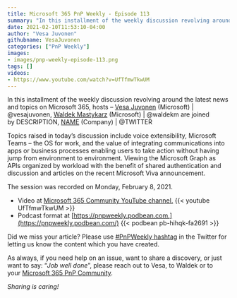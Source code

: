 ```yaml
---
title: Microsoft 365 PnP Weekly - Episode 113
summary: "In this installment of the weekly discussion revolving around the latest news and topics on Microsoft 365, hosts – Vesa Juvonen (Microsoft), Waldek Mastykarz (Microsoft), are joined by UK based MVP and Developer focused on Teams, Bots and Voice – Tom Morgan (Modality Systems)"
date: 2021-02-10T11:53:10-04:00
author: "Vesa Juvonen"
githubname: VesaJuvonen
categories: ["PnP Weekly"]
images:
- images/pnp-weekly-episode-113.png
tags: []
videos:
- https://www.youtube.com/watch?v=UfTfmwTkwUM
---
```


In this installment of the weekly discussion revolving around the latest news and topics on Microsoft 365, hosts – [Vesa Juvonen](http://twitter.com/vesajuvonen) (Microsoft) | @vesajuvonen, [Waldek Mastykarz](http://twitter.com/waldekm) (Microsoft) | @waldekm are joined by DESCRIPTION, [NAME](http://twitter.com/TWITTER) (Company) | @TWITTER

Topics raised in today’s discussion include voice extensibility, Microsoft Teams – the OS for work, and the value of integrating communications into apps or business processes enabling users to take action without having jump from environment to environment.   Viewing the Microsoft Graph as APIs organized by workload with the benefit of shared authentication and discussion and articles on the recent Microsoft Viva announcement. 

The session was recorded on Monday, February 8, 2021. 

*   Video at [Microsoft 365 Community YouTube channel.](https://aka.ms/m365pnp-videos)
    {{< youtube UfTfmwTkwUM >}}
*   Podcast format at [https://pnpweekly.podbean.com.](https://pnpweekly.podbean.com/) 
    {{< podbean pb-hihqk-fa2691 >}}

Did we miss your article? Please use [#PnPWeekly hashtag](https://twitter.com/search?q=%23pnpweekly) in the Twitter for letting us know the content which you have created. 

As always, if you need help on an issue, want to share a discovery, or just want to say: “_Job well done_”, please reach out to Vesa, to Waldek or to your [Microsoft 365 PnP Community](https://aka.ms/m365pnp).

_Sharing is caring!_
